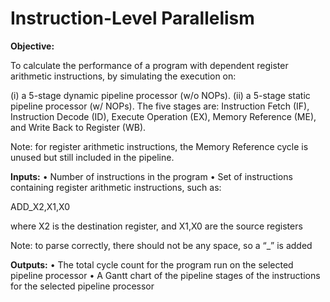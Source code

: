 # Instruction-Level Parallelism

**Objective:**

To calculate the performance of a program with dependent register arithmetic
instructions, by simulating the execution on:

(i) a 5-stage dynamic pipeline processor (w/o NOPs).
(ii) a 5-stage static pipeline processor (w/ NOPs).
The five stages are: Instruction Fetch (IF), Instruction Decode (ID), Execute Operation (EX), Memory Reference (ME), and Write Back to Register (WB).

Note: for register arithmetic instructions, the Memory Reference cycle is unused but still
included in the pipeline.

**Inputs:**
• Number of instructions in the program
• Set of instructions containing register arithmetic instructions, such as:

ADD_X2,X1,X0

where X2 is the destination register, and X1,X0 are the source registers

Note: to parse correctly, there should not be any space, so a “_” is added

**Outputs:**
• The total cycle count for the program run on the selected pipeline processor
• A Gantt chart of the pipeline stages of the instructions for the selected pipeline
processor
